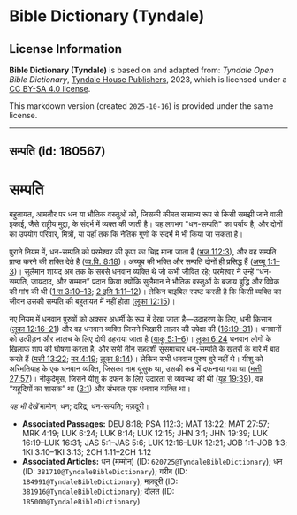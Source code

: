 # Bible Dictionary (Tyndale)

## License Information

**Bible Dictionary (Tyndale)** is based on and adapted from: _Tyndale Open Bible Dictionary_, [Tyndale House Publishers](https://tyndaleopenresources.com/), 2023, which is licensed under a [CC BY-SA 4.0 license](https://creativecommons.org/licenses/by-sa/4.0/legalcode.en).

This markdown version (created `2025-10-16`) is provided under the same license.



--------------------------------

## सम्पति (id: 180567)

सम्पति
======

बहुतायत, आमतौर पर धन या भौतिक वस्तुओं की, जिसकी कीमत सामान्य रूप से किसी समझी जाने वाली इकाई, जैसे राष्ट्रीय मुद्रा, के संदर्भ में व्यक्त की जाती है। यह लगभग "धन\-सम्पति" का पर्याय है, और दोनों का उपयोग परिवार, मित्रों, या यहाँ तक कि नैतिक गुणों के संदर्भ में भी किया जा सकता है।

पुराने नियम में, धन\-सम्पति को परमेश्वर की कृपा का चिह्न माना जाता है ([भज 112:3](https://ref.ly/Ps112:3)), और वह सम्पति प्राप्त करने की शक्ति देते है ([व्य.वि. 8:18](https://ref.ly/Deut8:18))। अय्यूब की भक्ति और सम्पति दोनों ही प्रसिद्ध हैं ([अय्यू 1:1–3](https://ref.ly/Job1:1-Job1:3))। सुलैमान शायद अब तक के सबसे धनवान व्यक्ति थे जो कभी जीवित रहे; परमेश्वर ने उन्हें “धन\-सम्पति, जायदाद, और सम्मान” प्रदान किया क्योंकि सुलैमान ने भौतिक वस्तुओं के बजाय बुद्धि और विवेक की मांग की थी ([1 रा 3:10–13](https://ref.ly/1Kgs3:10-1Kgs3:13); [2 इति 1:11–12](https://ref.ly/2Chr1:11-2Chr1:12))। लेकिन बाइबिल स्पष्ट करती है कि किसी व्यक्ति का जीवन उसकी सम्पति की बहुतायत में नहीं होता ([लूका 12:15](https://ref.ly/Luke12:15))।

नए नियम में धनवान पुरुषों को अक्सर अधर्मी के रूप में देखा जाता है—उदाहरण के लिए, धनी किसान ([लूका 12:16–21](https://ref.ly/Luke12:16-Luke12:21)) और वह धनवान व्यक्ति जिसने भिखारी लाज़र की उपेक्षा की ([16:19–31](https://ref.ly/Luke16:19-Luke16:31))। धनवानों को उत्पीड़न और लालच के लिए दोषी ठहराया जाता है ([याकू 5:1–6](https://ref.ly/Jas5:1-Jas5:6))। [लूका 6:24](https://ref.ly/Luke6:24) धनवान लोगों के खिलाफ शाप की घोषणा करता है, और सभी तीन सहदर्शी सुसमाचार धन\-सम्पति के खतरों के बारे में बात करते हैं ([मत्ती 13:22](https://ref.ly/Matt13:22); [मर 4:19](https://ref.ly/Mark4:19); [लूका 8:14](https://ref.ly/Luke8:14))। लेकिन सभी धनवान पुरुष बुरे नहीं थे। यीशु को अरिमतियाह के एक धनवान व्यक्ति, जिसका नाम यूसुफ था, उसकी कब्र में दफनाया गया था ([मत्ती 27:57](https://ref.ly/Matt27:57))। नीकुदेमुस, जिसने यीशु के दफन के लिए उदारता से व्यवस्था की थी ([यूह 19:39](https://ref.ly/John19:39)), वह “यहूदियों का शासक” था ([3:1](https://ref.ly/John3:1)) और संभवतः एक धनवान व्यक्ति था।

*यह भी देखें* मामोन; धन; दरिद्र; धन\-सम्पति; मज़दूरी।

* **Associated Passages:** DEU 8:18; PSA 112:3; MAT 13:22; MAT 27:57; MRK 4:19; LUK 6:24; LUK 8:14; LUK 12:15; JHN 3:1; JHN 19:39; LUK 16:19–LUK 16:31; JAS 5:1–JAS 5:6; LUK 12:16–LUK 12:21; JOB 1:1–JOB 1:3; 1KI 3:10–1KI 3:13; 2CH 1:11–2CH 1:12
* **Associated Articles:** धन (मम्मोन) (ID: `620725@TyndaleBibleDictionary`); धन (ID: `381710@TyndaleBibleDictionary`); गरीब (ID: `184991@TyndaleBibleDictionary`); मज़दूरी (ID: `381916@TyndaleBibleDictionary`); दौलत (ID: `185000@TyndaleBibleDictionary`)

